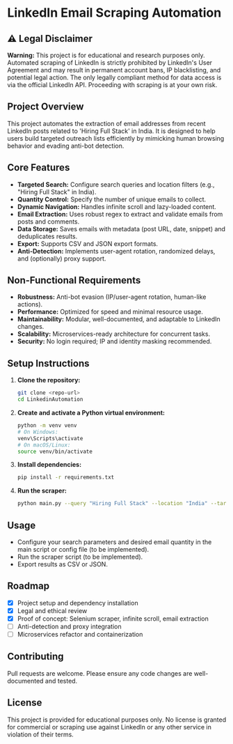 # LinkedIn Email Scraping Automation

## ⚠️ Legal Disclaimer

**Warning:** This project is for educational and research purposes only. Automated scraping of LinkedIn is strictly prohibited by LinkedIn's User Agreement and may result in permanent account bans, IP blacklisting, and potential legal action. The only legally compliant method for data access is via the official LinkedIn API. Proceeding with scraping is at your own risk.

## Project Overview

This project automates the extraction of email addresses from recent LinkedIn posts related to 'Hiring Full Stack' in India. It is designed to help users build targeted outreach lists efficiently by mimicking human browsing behavior and evading anti-bot detection.

## Core Features
- **Targeted Search:** Configure search queries and location filters (e.g., "Hiring Full Stack" in India).
- **Quantity Control:** Specify the number of unique emails to collect.
- **Dynamic Navigation:** Handles infinite scroll and lazy-loaded content.
- **Email Extraction:** Uses robust regex to extract and validate emails from posts and comments.
- **Data Storage:** Saves emails with metadata (post URL, date, snippet) and deduplicates results.
- **Export:** Supports CSV and JSON export formats.
- **Anti-Detection:** Implements user-agent rotation, randomized delays, and (optionally) proxy support.

## Non-Functional Requirements
- **Robustness:** Anti-bot evasion (IP/user-agent rotation, human-like actions).
- **Performance:** Optimized for speed and minimal resource usage.
- **Maintainability:** Modular, well-documented, and adaptable to LinkedIn changes.
- **Scalability:** Microservices-ready architecture for concurrent tasks.
- **Security:** No login required; IP and identity masking recommended.

## Setup Instructions

1. **Clone the repository:**
   ```bash
   git clone <repo-url>
   cd LinkedinAutomation
   ```
2. **Create and activate a Python virtual environment:**
   ```bash
   python -m venv venv
   # On Windows:
   venv\Scripts\activate
   # On macOS/Linux:
   source venv/bin/activate
   ```
3. **Install dependencies:**
   ```bash
   pip install -r requirements.txt
   ```
4. **Run the scraper:**
   ```bash
   python main.py --query "Hiring Full Stack" --location "India" --target 10 --max-scrolls 20
   ```

## Usage

- Configure your search parameters and desired email quantity in the main script or config file (to be implemented).
- Run the scraper script (to be implemented).
- Export results as CSV or JSON.

## Roadmap
- [x] Project setup and dependency installation
- [x] Legal and ethical review
- [x] Proof of concept: Selenium scraper, infinite scroll, email extraction
- [ ] Anti-detection and proxy integration
- [ ] Microservices refactor and containerization

## Contributing
Pull requests are welcome. Please ensure any code changes are well-documented and tested.

## License
This project is provided for educational purposes only. No license is granted for commercial or scraping use against LinkedIn or any other service in violation of their terms. 